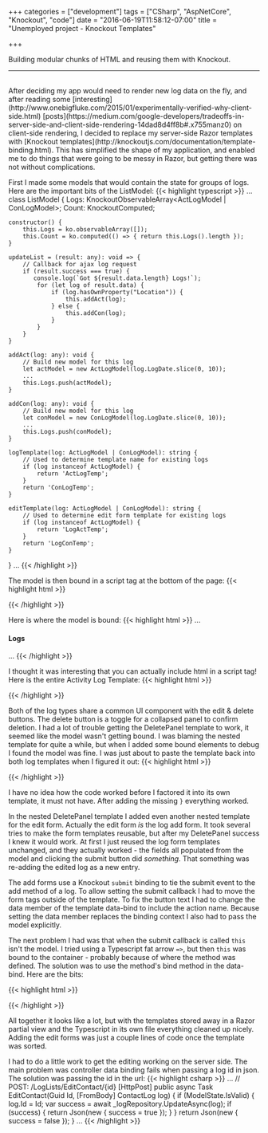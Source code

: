 +++
categories = ["development"]
tags = ["CSharp", "AspNetCore", "Knockout", "code"]
date = "2016-06-19T11:58:12-07:00"
title = "Unemployed project - Knockout Templates"

+++

Building modular chunks of HTML and reusing them with Knockout.
<!--more-->
<hr/><br/>
After deciding my app would need to render new log data on the fly, and after
reading some
[interesting](http://www.onebigfluke.com/2015/01/experimentally-verified-why-client-side.html)
[posts](https://medium.com/google-developers/tradeoffs-in-server-side-and-client-side-rendering-14dad8d4ff8b#.x755manz0)
on client-side rendering, I decided to replace my
server-side Razor templates with [Knockout templates](http://knockoutjs.com/documentation/template-binding.html).
This has simplified the shape of my application, and enabled me to do things
that were going to be messy in Razor, but getting there was not without
complications.

First I made some models that would contain the state for groups of logs. Here
are the important bits of the ListModel:
{{< highlight typescript >}}
...
class ListModel {
    Logs: KnockoutObservableArray<ActLogModel | ConLogModel>;
    Count: KnockoutComputed<number>;

    constructor() {
        this.Logs = ko.observableArray([]);
        this.Count = ko.computed(() => { return this.Logs().length });
    }

    updateList = (result: any): void => {
        // Callback for ajax log request
        if (result.success === true) {
           console.log(`Got ${result.data.length} Logs!`);
            for (let log of result.data) {
                if (log.hasOwnProperty("Location")) {
                    this.addAct(log);
                } else {
                    this.addCon(log);
                }
            }
        }
    }

    addAct(log: any): void {
        // Build new model for this log
        let actModel = new ActLogModel(log.LogDate.slice(0, 10));
        ...
        this.Logs.push(actModel);
    }

    addCon(log: any): void {
        // Build new model for this log
        let conModel = new ConLogModel(log.LogDate.slice(0, 10));
        ...
        this.Logs.push(conModel);
    }

    logTemplate(log: ActLogModel | ConLogModel): string {
        // Used to determine template name for existing logs
        if (log instanceof ActLogModel) {
            return 'ActLogTemp';
        }
        return 'ConLogTemp';
    }

    editTemplate(log: ActLogModel | ConLogModel): string {
        // Used to determine edit form template for existing logs
        if (log instanceof ActLogModel) {
            return 'LogActTemp';
        }
        return 'LogConTemp';
    }
}
...
{{< /highlight >}}

The model is then bound in a script tag at the bottom of the page:
{{< highlight html >}}
<script type="text/javascript">
    $(function () {
        ...
        // Bind list model to view
        window.listModel = new ListModel()
        $.getJSON("/LogLists").done(listModel.updateList)
        ko.applyBindings(listModel, $("#LogList")[0]);
    });
</script>
{{< /highlight >}}

Here is where the model is bound:
{{< highlight html >}}
...
<div id="LogList">
    <h4 class="text-center">
        <!-- There will be some filtering controls here -->
        <span data-bind="text: Count"></span> Logs
    </h4>
    <div data-bind="template: {name: logTemplate, foreach: Logs}"></div>
</div>
...
{{< /highlight >}}

I thought it was interesting that you can actually include html in a script tag!
Here is the entire Activity Log Template:
{{< highlight html >}}

<script type="text/html" id="ActLogTemp">
    <div data-bind="attr: {id:'log-' + Id()}" class="panel panel-default">
        <div class="panel-heading" role="tab"
             data-bind="attr: {id: 'head-' + Id()}">
            <h4 class="panel-title pull-left">
                <a role="button" data-toggle="collapse"
                   data-bind="attr: {href: '#body-' + Id(),
                                     'aria-controls': 'body-' + Id()}"
                   aria-expanded="false"
                   class="btn">
                    <span class="label label-default"
                          data-bind="text: LogDate">
                    </span>
                    &nbsp; Activity at
                    <span data-bind="text: Location"></span>
                    <span class="glyphicon glyphicon-menu-down"></span>
                </a>
            </h4>
            <!-- Nested template! -->
            <div data-bind="template: {name: 'DeletePanel'}"></div>
            <div class="clearfix"></div>
        </div>
        <div class="panel-collapse collapse" role="tabpanel"
             data-bind="attr: {id: 'body-' + Id(),
                               'aria-labelledby': 'head-' + Id()}">
            <div class="panel-body">
                <dl class="dl-horizontal">
                    <dt>Description:</dt>
                    <dd><pre data-bind="text: Description"></pre></dd>
                </dl>
            </div>
        </div>
    </div>
</script>

{{< /highlight >}}

Both of the log types share a common UI component with the edit & delete
buttons. The delete button is a toggle for a collapsed panel to confirm
deletion. I had a lot of trouble getting the DeletePanel template to work, it
seemed like the model wasn't getting bound. I was blaming the nested template
for quite a while, but when I added some bound elements to debug I found the
model was fine. I was just about to paste the template back into both log
templates when I figured it out:
{{< highlight html >}}

<script type="text/html" id="DeletePanel">
    <div class="btn-group pull-right" data-toggle="buttons">
        ...
        <!-- Note the missing brace in the data-bind! -->
        <a class="btn btn-sm btn-danger" role="button"
           data-toggle="collapse" aria-expanded="false" aria-controls="DeletePrompt"
           data-bind="attr: {'data-target': '#delete-' + Id()">
            Delete
        </a>
    </div>
</script>

{{< /highlight >}}

I have no idea how the code worked before I factored it into its own template,
it must not have. After adding the missing `}` everything worked.

In the nested DeletePanel template I added even another nested template for the
edit form. Actually the edit form *is* the log add form. It took several tries
to make the form templates reusable, but after my DeletePanel success I knew it
would work. At first I just reused the log form templates unchanged, and they
actually worked - the fields all populated from the model and clicking the
submit button did *something*. That something was re-adding the edited log as a
new entry.

The add forms use a Knockout `submit` binding to tie the submit event to the add
method of a log. To allow setting the submit callback I had to move the form
tags outside of the template. To fix the button text I had to change the data
member of the template data-bind to include the action name. Because setting the
data member replaces the binding context I also had to pass the model explicitly.

The next problem I had was that when the submit callback is called `this` isn't
the model. I tried using a Typescript fat arrow `=>`, but then `this` was bound
to the container - probably because of where the method was defined. The
solution was to use the method's bind method in the data-bind. Here are the
bits:

{{< highlight html >}}

<!-- In the page html for add form -->
<!-- Note here the model is the AdditionModel which contains the act & con -->
<form class="form-horizontal" data-bind="submit: actModel.addLog.bind(actModel)">
    <div data-bind="template: {name: 'LogActTemp',
                               data: {actionName: 'Add Log',
                                      model: actModel}}"></div>
</form>

<!-- The inserted Template -->
<script type="text/html" id="LogActTemp">
    <div class="form-group">
        <label for="LogActDate" class="col-md-1 control-label">Date</label>
        <div class="col-md-4">
            <input type="date" class="form-control" id="LogActDate"
                   data-bind="value: model.LogDate" />
        </div>
        ...
    </div>
    <div class="form-group">
        <div class="col-md-2 col-md-offset-10">
            <button type="submit" class="form-control btn-primary"
                    id="LogActSubmit" data-bind="text: actionName">
            </button>
        </div>
    </div>
</script>

{{< /highlight >}}

All together it looks like a lot, but with the templates stored away in a Razor
partial view and the Typescript in its own file everything cleaned up
nicely. Adding the edit forms was just a couple lines of code once the template
was sorted.

I had to do a little work to get the editing working on the server side. The
main problem was controller data binding fails when passing a log id in
json. The solution was passing the id in the url:
{{< highlight csharp >}}
...
// POST: /LogLists/EditContact/{id}
[HttpPost]
public async Task<JsonResult> EditContact(Guid Id, [FromBody] ContactLog log)
{
    if (ModelState.IsValid)
    {
        log.Id = Id;
        var success = await _logRepository.UpdateAsync(log);
        if (success)
        {
            return Json(new { success = true });
        }
    }
    return Json(new { success = false });
}
...
{{< /highlight >}}
